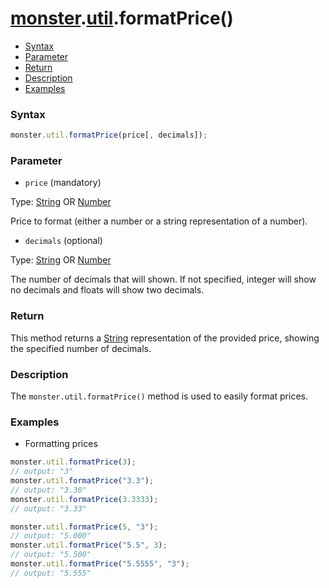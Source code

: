 # [monster][monster].[util][util].formatPrice()

* [Syntax](#syntax)
* [Parameter](#parameter)
* [Return](#return)
* [Description](#description)
* [Examples](#examples)

### Syntax
```javascript
monster.util.formatPrice(price[, decimals]);
```

### Parameter
* `price` (mandatory)

 Type: [String][string_literal] OR [Number][integer]

 Price to format (either a number or a string representation of a number).

* `decimals` (optional)

 Type: [String][string_literal] OR [Number][integer]

 The number of decimals that will shown. If not specified, integer will show no decimals and floats will show two decimals.

### Return
This method returns a [String][string_literal] representation of the provided price, showing the specified number of decimals.

### Description
The `monster.util.formatPrice()` method is used to easily format prices.

### Examples
* Formatting prices
```javascript
monster.util.formatPrice(3);
// output: "3"
monster.util.formatPrice("3.3");
// output: "3.30"
monster.util.formatPrice(3.3333);
// output: "3.33"

monster.util.formatPrice(5, "3");
// output: "5.000"
monster.util.formatPrice("5.5", 3);
// output: "5.500"
monster.util.formatPrice("5.5555", "3");
// output: "5.555"
```

[monster]: ../../monster.md
[util]: ../util.md

[string_literal]: https://developer.mozilla.org/en-US/docs/Web/JavaScript/Guide/Values,_variables,_and_literals#String_literals
[integer]: https://developer.mozilla.org/en-US/docs/Web/JavaScript/Guide/Values,_variables,_and_literals#Integers